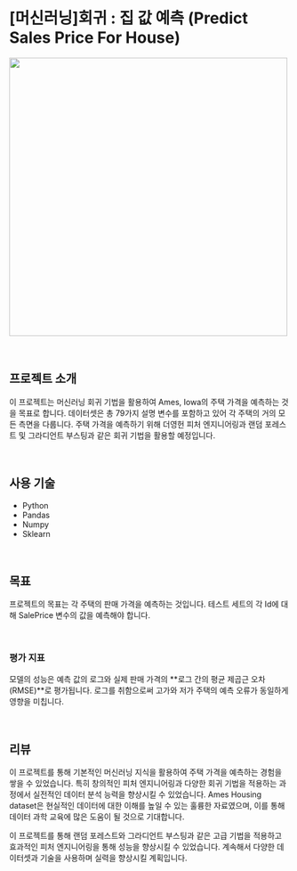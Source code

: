 # [머신러닝]회귀 : 집 값 예측 (Predict Sales Price For House)

<code><image height = "500"
src = https://github.com/siilver94/Predict-Sales-Price-For-House/assets/57824945/6b139831-303c-4561-8103-c602a6b7589e></code>

<br/>

## 프로젝트 소개

이 프로젝트는 머신러닝 회귀 기법을 활용하여 Ames, Iowa의 주택 가격을 예측하는 것을 목표로 합니다. 데이터셋은 총 79가지 설명 변수를 포함하고 있어 각 주택의 거의 모든 측면을 다룹니다.
주택 가격을 예측하기 위해 더영헌 피처 엔지니어링과 랜덤 포레스트 및 그라디언트 부스팅과 같은 회귀 기법을 활용할 예정입니다.

<br/>

## 사용 기술


- Python
- Pandas
- Numpy
- Sklearn

<br/>

## 목표

프로젝트의 목표는 각 주택의 판매 가격을 예측하는 것입니다. 테스트 세트의 각 Id에 대해 SalePrice 변수의 값을 예측해야 합니다.

<br/>

### 평가 지표

모델의 성능은 예측 값의 로그와 실제 판매 가격의 **로그 간의 평균 제곱근 오차(RMSE)**로 평가됩니다. 로그를 취함으로써 고가와 저가 주택의 예측 오류가 동일하게 영향을 미칩니다.

<br/>

## 리뷰

이 프로젝트를 통해 기본적인 머신러닝 지식을 활용하여 주택 가격을 예측하는 경험을 쌓을 수 있었습니다.
특히 창의적인 피처 엔지니어링과 다양한 회귀 기법을 적용하는 과정에서 실전적인 데이터 분석 능력을 향상시킬 수 있었습니다. 
Ames Housing dataset은 현실적인 데이터에 대한 이해를 높일 수 있는 훌륭한 자료였으며, 이를 통해 데이터 과학 교육에 많은 도움이 될 것으로 기대합니다.

이 프로젝트를 통해 랜덤 포레스트와 그라디언트 부스팅과 같은 고급 기법을 적용하고 효과적인 피처 엔지니어링을 통해 성능을 향상시킬 수 있었습니다.
계속해서 다양한 데이터셋과 기술을 사용하며 실력을 향상시킬 계획입니다.
